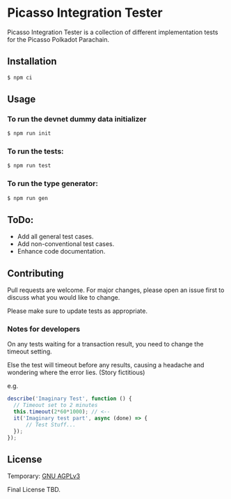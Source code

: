 # Picasso Integration Tester

Picasso Integration Tester is a collection of different implementation tests for the Picasso Polkadot Parachain.

## Installation


```bash
$ npm ci
```

## Usage

### To run the devnet dummy data initializer
```bash
$ npm run init
```

### To run the tests:
```bash
$ npm run test
```

### To run the type generator:
```bash
$ npm run gen
```


## ToDo:
* Add all general test cases.
* Add non-conventional test cases.
* Enhance code documentation.


## Contributing
Pull requests are welcome. For major changes, please open an issue first to discuss what you would like to change.

Please make sure to update tests as appropriate.


### Notes for developers

On any tests waiting for a transaction result, you need to change the timeout setting.

Else the test will timeout before any results, causing a headache and wondering where the error lies. (Story fictitious)

e.g.
```typescript
describe('Imaginary Test', function () {
  // Timeout set to 2 minutes
  this.timeout(2*60*1000); // <--
  it('Imaginary test part', async (done) => {
      // Test Stuff...
  });
});
```


## License
Temporary:
[GNU AGPLv3](https://choosealicense.com/licenses/agpl-3.0/)

Final License TBD.
